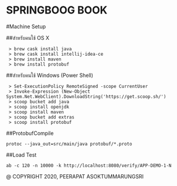 SPRINGBOOG BOOK
=====
#Machine Setup


##สำหรับคนใช้ OS X
```
 > brew cask install java
 > brew cask install intellij-idea-ce
 > brew install maven
 > brew install protobuf
```


##สำหรับคนใช้ Windows (Power Shell)
```
 > Set-ExecutionPolicy RemoteSigned -scope CurrentUser
 > Invoke-Expression (New-Object System.Net.WebClient).DownloadString('https://get.scoop.sh/')
 > scoop bucket add java
 > scoop install openjdk
 > scoop install maven
 > scoop bucket add extras
 > scoop install protobuf
```


##ProtobufCompile
```
protoc --java_out=src/main/java protobuf/*.proto
```


##Load Test
```$xslt
ab -c 120 -n 10000 -k http://localhost:8080/verify/APP-DEMO-1-N
```


@ COPYRIGHT 2020, PEERAPAT ASOKTUMMARUNGSRI
